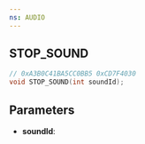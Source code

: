 ```yaml
---
ns: AUDIO
---
```

## STOP_SOUND

```c
// 0xA3B0C41BA5CC0BB5 0xCD7F4030
void STOP_SOUND(int soundId);
```


## Parameters
* **soundId**: 

